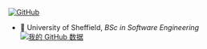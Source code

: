 

[![GitHub](https://img.shields.io/badge/dynamic/json?logo=github&label=GitHub&labelColor=495867&color=495867&query=%24.data.totalSubs&url=https%3A%2F%2Fapi.spencerwoo.com%2Fsubstats%2F%3Fsource%3Dgithub%26queryKey%3Dhayschan&style=flat-square)](https://github.com/terenzzzz)

- 🍻 University of Sheffield, _BSc in Software Engineering_
[![我的 GitHub 数据](https://github-readme-stats.vercel.app/api?username=GitHub用户名)]()
